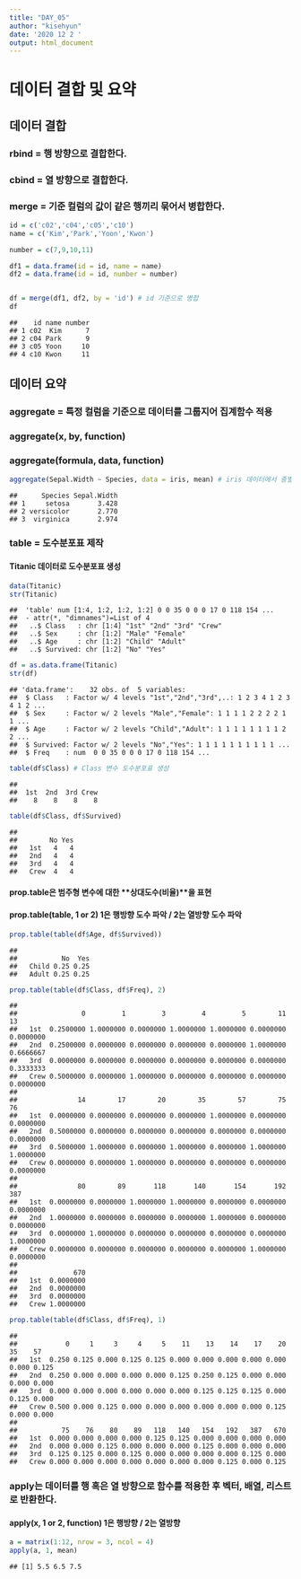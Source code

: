 ```yaml
---
title: "DAY_05"
author: "kisehyun"
date: '2020 12 2 '
output: html_document
---
```






# **데이터 결합 및 요약**

## **데이터 결합**

### **rbind** = **행 방향**으로 결합한다.
### **cbind** = **열 방향**으로 결합한다.
### **merge** = **기준 컬럼**의 값이 **같은 행**끼리 묶어서 **병합**한다.


```r
id = c('c02','c04','c05','c10')
name = c('Kim','Park','Yoon','Kwon')

number = c(7,9,10,11)

df1 = data.frame(id = id, name = name)
df2 = data.frame(id = id, number = number)


df = merge(df1, df2, by = 'id') # id 기준으로 병합
df
```

```
##    id name number
## 1 c02  Kim      7
## 2 c04 Park      9
## 3 c05 Yoon     10
## 4 c10 Kwon     11
```


## **데이터 요약**

### **aggregate** = **특정 컬럼**을 기준으로 데이터를 **그룹**지어 **집계함수** 적용
### **aggregate(x, by, function)**
### **aggregate(formula, data, function)**


```r
aggregate(Sepal.Width ~ Species, data = iris, mean) # iris 데이터에서 종별 Sepal.Width 평균
```

```
##      Species Sepal.Width
## 1     setosa       3.428
## 2 versicolor       2.770
## 3  virginica       2.974
```

### **table** = **도수분포표** 제작

#### **Titanic** 데이터로 **도수분포표** 생성

```r
data(Titanic)
str(Titanic)
```

```
##  'table' num [1:4, 1:2, 1:2, 1:2] 0 0 35 0 0 0 17 0 118 154 ...
##  - attr(*, "dimnames")=List of 4
##   ..$ Class   : chr [1:4] "1st" "2nd" "3rd" "Crew"
##   ..$ Sex     : chr [1:2] "Male" "Female"
##   ..$ Age     : chr [1:2] "Child" "Adult"
##   ..$ Survived: chr [1:2] "No" "Yes"
```


```r
df = as.data.frame(Titanic)
str(df)
```

```
## 'data.frame':	32 obs. of  5 variables:
##  $ Class   : Factor w/ 4 levels "1st","2nd","3rd",..: 1 2 3 4 1 2 3 4 1 2 ...
##  $ Sex     : Factor w/ 2 levels "Male","Female": 1 1 1 1 2 2 2 2 1 1 ...
##  $ Age     : Factor w/ 2 levels "Child","Adult": 1 1 1 1 1 1 1 1 2 2 ...
##  $ Survived: Factor w/ 2 levels "No","Yes": 1 1 1 1 1 1 1 1 1 1 ...
##  $ Freq    : num  0 0 35 0 0 0 17 0 118 154 ...
```

```r
table(df$Class) # Class 변수 도수분포표 생성
```

```
## 
##  1st  2nd  3rd Crew 
##    8    8    8    8
```


```r
table(df$Class, df$Survived)
```

```
##       
##        No Yes
##   1st   4   4
##   2nd   4   4
##   3rd   4   4
##   Crew  4   4
```

#### **prop.table**은 **범주형 변수**에 대한 **상대도수(비율)**을 표현
#### **prop.table(table, 1 or 2)** 1은 **행방향** 도수 파악 / 2는 **열방향** 도수 파악


```r
prop.table(table(df$Age, df$Survived))
```

```
##        
##           No  Yes
##   Child 0.25 0.25
##   Adult 0.25 0.25
```


```r
prop.table(table(df$Class, df$Freq), 2)
```

```
##       
##                0         1         3         4         5        11        13
##   1st  0.2500000 1.0000000 0.0000000 1.0000000 1.0000000 0.0000000 0.0000000
##   2nd  0.2500000 0.0000000 0.0000000 0.0000000 0.0000000 1.0000000 0.6666667
##   3rd  0.0000000 0.0000000 0.0000000 0.0000000 0.0000000 0.0000000 0.3333333
##   Crew 0.5000000 0.0000000 1.0000000 0.0000000 0.0000000 0.0000000 0.0000000
##       
##               14        17        20        35        57        75        76
##   1st  0.0000000 0.0000000 0.0000000 0.0000000 1.0000000 0.0000000 0.0000000
##   2nd  0.5000000 0.0000000 0.0000000 0.0000000 0.0000000 0.0000000 0.0000000
##   3rd  0.5000000 1.0000000 0.0000000 1.0000000 0.0000000 1.0000000 1.0000000
##   Crew 0.0000000 0.0000000 1.0000000 0.0000000 0.0000000 0.0000000 0.0000000
##       
##               80        89       118       140       154       192       387
##   1st  0.0000000 0.0000000 1.0000000 1.0000000 0.0000000 0.0000000 0.0000000
##   2nd  1.0000000 0.0000000 0.0000000 0.0000000 1.0000000 0.0000000 0.0000000
##   3rd  0.0000000 1.0000000 0.0000000 0.0000000 0.0000000 0.0000000 1.0000000
##   Crew 0.0000000 0.0000000 0.0000000 0.0000000 0.0000000 1.0000000 0.0000000
##       
##              670
##   1st  0.0000000
##   2nd  0.0000000
##   3rd  0.0000000
##   Crew 1.0000000
```


```r
prop.table(table(df$Class, df$Freq), 1)
```

```
##       
##            0     1     3     4     5    11    13    14    17    20    35    57
##   1st  0.250 0.125 0.000 0.125 0.125 0.000 0.000 0.000 0.000 0.000 0.000 0.125
##   2nd  0.250 0.000 0.000 0.000 0.000 0.125 0.250 0.125 0.000 0.000 0.000 0.000
##   3rd  0.000 0.000 0.000 0.000 0.000 0.000 0.125 0.125 0.125 0.000 0.125 0.000
##   Crew 0.500 0.000 0.125 0.000 0.000 0.000 0.000 0.000 0.000 0.125 0.000 0.000
##       
##           75    76    80    89   118   140   154   192   387   670
##   1st  0.000 0.000 0.000 0.000 0.125 0.125 0.000 0.000 0.000 0.000
##   2nd  0.000 0.000 0.125 0.000 0.000 0.000 0.125 0.000 0.000 0.000
##   3rd  0.125 0.125 0.000 0.125 0.000 0.000 0.000 0.000 0.125 0.000
##   Crew 0.000 0.000 0.000 0.000 0.000 0.000 0.000 0.125 0.000 0.125
```

### **apply**는 데이터를 **행 혹은 열** 방향으로 함수를 적용한 후 **벡터, 배열, 리스트**로 반환한다.
#### **apply(x, 1 or 2, function)** 1은 **행방향** / 2는 **열방향**


```r
a = matrix(1:12, nrow = 3, ncol = 4)
apply(a, 1, mean)
```

```
## [1] 5.5 6.5 7.5
```
